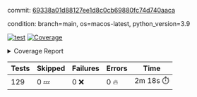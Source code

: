 commit: [69338a01d88127ee1d8c0cb69880fc74d740aaca](https://github.com/rcmdnk/homebrew-file/tree/69338a01d88127ee1d8c0cb69880fc74d740aaca)

condition: branch=main, os=macos-latest, python_version=3.9

[![test](https://github.com/rcmdnk/homebrew-file/actions/workflows/test.yml/badge.svg)](https://github.com/rcmdnk/homebrew-file/actions/runs/17056607978)
<a href="https://github.com/rcmdnk/homebrew-file/blob/69338a01d88127ee1d8c0cb69880fc74d740aaca/README.md"><img alt="Coverage" src="https://img.shields.io/badge/Coverage-61%25-yellow.svg" /></a><details><summary>Coverage Report </summary><table><tr><th>File</th><th>Stmts</th><th>Miss</th><th>Cover</th><th>Missing</th></tr><tbody><tr><td colspan="5"><b>bin</b></td></tr><tr><td>&nbsp; &nbsp;<a href="https://github.com/rcmdnk/homebrew-file/blob/69338a01d88127ee1d8c0cb69880fc74d740aaca/bin/brew-file">brew-file</a></td><td>2222</td><td>857</td><td>61%</td><td><a href="https://github.com/rcmdnk/homebrew-file/blob/69338a01d88127ee1d8c0cb69880fc74d740aaca/bin/brew-file#L56-L62">56&ndash;62</a>, <a href="https://github.com/rcmdnk/homebrew-file/blob/69338a01d88127ee1d8c0cb69880fc74d740aaca/bin/brew-file#L149">149</a>, <a href="https://github.com/rcmdnk/homebrew-file/blob/69338a01d88127ee1d8c0cb69880fc74d740aaca/bin/brew-file#L161">161</a>, <a href="https://github.com/rcmdnk/homebrew-file/blob/69338a01d88127ee1d8c0cb69880fc74d740aaca/bin/brew-file#L164">164</a>, <a href="https://github.com/rcmdnk/homebrew-file/blob/69338a01d88127ee1d8c0cb69880fc74d740aaca/bin/brew-file#L213">213</a>, <a href="https://github.com/rcmdnk/homebrew-file/blob/69338a01d88127ee1d8c0cb69880fc74d740aaca/bin/brew-file#L307">307</a>, <a href="https://github.com/rcmdnk/homebrew-file/blob/69338a01d88127ee1d8c0cb69880fc74d740aaca/bin/brew-file#L310">310</a>, <a href="https://github.com/rcmdnk/homebrew-file/blob/69338a01d88127ee1d8c0cb69880fc74d740aaca/bin/brew-file#L378-L380">378&ndash;380</a>, <a href="https://github.com/rcmdnk/homebrew-file/blob/69338a01d88127ee1d8c0cb69880fc74d740aaca/bin/brew-file#L389-L390">389&ndash;390</a>, <a href="https://github.com/rcmdnk/homebrew-file/blob/69338a01d88127ee1d8c0cb69880fc74d740aaca/bin/brew-file#L484">484</a>, <a href="https://github.com/rcmdnk/homebrew-file/blob/69338a01d88127ee1d8c0cb69880fc74d740aaca/bin/brew-file#L490-L493">490&ndash;493</a>, <a href="https://github.com/rcmdnk/homebrew-file/blob/69338a01d88127ee1d8c0cb69880fc74d740aaca/bin/brew-file#L531-L555">531&ndash;555</a>, <a href="https://github.com/rcmdnk/homebrew-file/blob/69338a01d88127ee1d8c0cb69880fc74d740aaca/bin/brew-file#L559-L567">559&ndash;567</a>, <a href="https://github.com/rcmdnk/homebrew-file/blob/69338a01d88127ee1d8c0cb69880fc74d740aaca/bin/brew-file#L699">699</a>, <a href="https://github.com/rcmdnk/homebrew-file/blob/69338a01d88127ee1d8c0cb69880fc74d740aaca/bin/brew-file#L821-L825">821&ndash;825</a>, <a href="https://github.com/rcmdnk/homebrew-file/blob/69338a01d88127ee1d8c0cb69880fc74d740aaca/bin/brew-file#L838-L843">838&ndash;843</a>, <a href="https://github.com/rcmdnk/homebrew-file/blob/69338a01d88127ee1d8c0cb69880fc74d740aaca/bin/brew-file#L854">854</a>, <a href="https://github.com/rcmdnk/homebrew-file/blob/69338a01d88127ee1d8c0cb69880fc74d740aaca/bin/brew-file#L871">871</a>, <a href="https://github.com/rcmdnk/homebrew-file/blob/69338a01d88127ee1d8c0cb69880fc74d740aaca/bin/brew-file#L875-L883">875&ndash;883</a>, <a href="https://github.com/rcmdnk/homebrew-file/blob/69338a01d88127ee1d8c0cb69880fc74d740aaca/bin/brew-file#L892-L895">892&ndash;895</a>, <a href="https://github.com/rcmdnk/homebrew-file/blob/69338a01d88127ee1d8c0cb69880fc74d740aaca/bin/brew-file#L897-L900">897&ndash;900</a>, <a href="https://github.com/rcmdnk/homebrew-file/blob/69338a01d88127ee1d8c0cb69880fc74d740aaca/bin/brew-file#L902-L905">902&ndash;905</a>, <a href="https://github.com/rcmdnk/homebrew-file/blob/69338a01d88127ee1d8c0cb69880fc74d740aaca/bin/brew-file#L907-L910">907&ndash;910</a>, <a href="https://github.com/rcmdnk/homebrew-file/blob/69338a01d88127ee1d8c0cb69880fc74d740aaca/bin/brew-file#L921-L939">921&ndash;939</a>, <a href="https://github.com/rcmdnk/homebrew-file/blob/69338a01d88127ee1d8c0cb69880fc74d740aaca/bin/brew-file#L991-L1002">991&ndash;1002</a>, <a href="https://github.com/rcmdnk/homebrew-file/blob/69338a01d88127ee1d8c0cb69880fc74d740aaca/bin/brew-file#L1005-L1033">1005&ndash;1033</a>, <a href="https://github.com/rcmdnk/homebrew-file/blob/69338a01d88127ee1d8c0cb69880fc74d740aaca/bin/brew-file#L1049-L1064">1049&ndash;1064</a>, <a href="https://github.com/rcmdnk/homebrew-file/blob/69338a01d88127ee1d8c0cb69880fc74d740aaca/bin/brew-file#L1106">1106</a>, <a href="https://github.com/rcmdnk/homebrew-file/blob/69338a01d88127ee1d8c0cb69880fc74d740aaca/bin/brew-file#L1122-L1127">1122&ndash;1127</a>, <a href="https://github.com/rcmdnk/homebrew-file/blob/69338a01d88127ee1d8c0cb69880fc74d740aaca/bin/brew-file#L1131-L1133">1131&ndash;1133</a>, <a href="https://github.com/rcmdnk/homebrew-file/blob/69338a01d88127ee1d8c0cb69880fc74d740aaca/bin/brew-file#L1137-L1140">1137&ndash;1140</a>, <a href="https://github.com/rcmdnk/homebrew-file/blob/69338a01d88127ee1d8c0cb69880fc74d740aaca/bin/brew-file#L1144-L1146">1144&ndash;1146</a>, <a href="https://github.com/rcmdnk/homebrew-file/blob/69338a01d88127ee1d8c0cb69880fc74d740aaca/bin/brew-file#L1150-L1152">1150&ndash;1152</a>, <a href="https://github.com/rcmdnk/homebrew-file/blob/69338a01d88127ee1d8c0cb69880fc74d740aaca/bin/brew-file#L1156-L1158">1156&ndash;1158</a>, <a href="https://github.com/rcmdnk/homebrew-file/blob/69338a01d88127ee1d8c0cb69880fc74d740aaca/bin/brew-file#L1162-L1164">1162&ndash;1164</a>, <a href="https://github.com/rcmdnk/homebrew-file/blob/69338a01d88127ee1d8c0cb69880fc74d740aaca/bin/brew-file#L1168-L1170">1168&ndash;1170</a>, <a href="https://github.com/rcmdnk/homebrew-file/blob/69338a01d88127ee1d8c0cb69880fc74d740aaca/bin/brew-file#L1174-L1176">1174&ndash;1176</a>, <a href="https://github.com/rcmdnk/homebrew-file/blob/69338a01d88127ee1d8c0cb69880fc74d740aaca/bin/brew-file#L1180-L1183">1180&ndash;1183</a>, <a href="https://github.com/rcmdnk/homebrew-file/blob/69338a01d88127ee1d8c0cb69880fc74d740aaca/bin/brew-file#L1187-L1189">1187&ndash;1189</a>, <a href="https://github.com/rcmdnk/homebrew-file/blob/69338a01d88127ee1d8c0cb69880fc74d740aaca/bin/brew-file#L1207">1207</a>, <a href="https://github.com/rcmdnk/homebrew-file/blob/69338a01d88127ee1d8c0cb69880fc74d740aaca/bin/brew-file#L1257-L1259">1257&ndash;1259</a>, <a href="https://github.com/rcmdnk/homebrew-file/blob/69338a01d88127ee1d8c0cb69880fc74d740aaca/bin/brew-file#L1262">1262</a>, <a href="https://github.com/rcmdnk/homebrew-file/blob/69338a01d88127ee1d8c0cb69880fc74d740aaca/bin/brew-file#L1268">1268</a>, <a href="https://github.com/rcmdnk/homebrew-file/blob/69338a01d88127ee1d8c0cb69880fc74d740aaca/bin/brew-file#L1290-L1293">1290&ndash;1293</a>, <a href="https://github.com/rcmdnk/homebrew-file/blob/69338a01d88127ee1d8c0cb69880fc74d740aaca/bin/brew-file#L1375">1375</a>, <a href="https://github.com/rcmdnk/homebrew-file/blob/69338a01d88127ee1d8c0cb69880fc74d740aaca/bin/brew-file#L1413">1413</a>, <a href="https://github.com/rcmdnk/homebrew-file/blob/69338a01d88127ee1d8c0cb69880fc74d740aaca/bin/brew-file#L1450">1450</a>, <a href="https://github.com/rcmdnk/homebrew-file/blob/69338a01d88127ee1d8c0cb69880fc74d740aaca/bin/brew-file#L1453">1453</a>, <a href="https://github.com/rcmdnk/homebrew-file/blob/69338a01d88127ee1d8c0cb69880fc74d740aaca/bin/brew-file#L1465">1465</a>, <a href="https://github.com/rcmdnk/homebrew-file/blob/69338a01d88127ee1d8c0cb69880fc74d740aaca/bin/brew-file#L1467">1467</a>, <a href="https://github.com/rcmdnk/homebrew-file/blob/69338a01d88127ee1d8c0cb69880fc74d740aaca/bin/brew-file#L1502-L1503">1502&ndash;1503</a>, <a href="https://github.com/rcmdnk/homebrew-file/blob/69338a01d88127ee1d8c0cb69880fc74d740aaca/bin/brew-file#L1515-L1518">1515&ndash;1518</a>, <a href="https://github.com/rcmdnk/homebrew-file/blob/69338a01d88127ee1d8c0cb69880fc74d740aaca/bin/brew-file#L1548-L1579">1548&ndash;1579</a>, <a href="https://github.com/rcmdnk/homebrew-file/blob/69338a01d88127ee1d8c0cb69880fc74d740aaca/bin/brew-file#L1586">1586</a>, <a href="https://github.com/rcmdnk/homebrew-file/blob/69338a01d88127ee1d8c0cb69880fc74d740aaca/bin/brew-file#L1588">1588</a>, <a href="https://github.com/rcmdnk/homebrew-file/blob/69338a01d88127ee1d8c0cb69880fc74d740aaca/bin/brew-file#L1597-L1598">1597&ndash;1598</a>, <a href="https://github.com/rcmdnk/homebrew-file/blob/69338a01d88127ee1d8c0cb69880fc74d740aaca/bin/brew-file#L1603">1603</a>, <a href="https://github.com/rcmdnk/homebrew-file/blob/69338a01d88127ee1d8c0cb69880fc74d740aaca/bin/brew-file#L1609">1609</a>, <a href="https://github.com/rcmdnk/homebrew-file/blob/69338a01d88127ee1d8c0cb69880fc74d740aaca/bin/brew-file#L1613-L1624">1613&ndash;1624</a>, <a href="https://github.com/rcmdnk/homebrew-file/blob/69338a01d88127ee1d8c0cb69880fc74d740aaca/bin/brew-file#L1627-L1632">1627&ndash;1632</a>, <a href="https://github.com/rcmdnk/homebrew-file/blob/69338a01d88127ee1d8c0cb69880fc74d740aaca/bin/brew-file#L1643-L1663">1643&ndash;1663</a>, <a href="https://github.com/rcmdnk/homebrew-file/blob/69338a01d88127ee1d8c0cb69880fc74d740aaca/bin/brew-file#L1691">1691</a>, <a href="https://github.com/rcmdnk/homebrew-file/blob/69338a01d88127ee1d8c0cb69880fc74d740aaca/bin/brew-file#L1730-L1737">1730&ndash;1737</a>, <a href="https://github.com/rcmdnk/homebrew-file/blob/69338a01d88127ee1d8c0cb69880fc74d740aaca/bin/brew-file#L1744-L1752">1744&ndash;1752</a>, <a href="https://github.com/rcmdnk/homebrew-file/blob/69338a01d88127ee1d8c0cb69880fc74d740aaca/bin/brew-file#L1768">1768</a>, <a href="https://github.com/rcmdnk/homebrew-file/blob/69338a01d88127ee1d8c0cb69880fc74d740aaca/bin/brew-file#L1778">1778</a>, <a href="https://github.com/rcmdnk/homebrew-file/blob/69338a01d88127ee1d8c0cb69880fc74d740aaca/bin/brew-file#L1784">1784</a>, <a href="https://github.com/rcmdnk/homebrew-file/blob/69338a01d88127ee1d8c0cb69880fc74d740aaca/bin/brew-file#L1794">1794</a>, <a href="https://github.com/rcmdnk/homebrew-file/blob/69338a01d88127ee1d8c0cb69880fc74d740aaca/bin/brew-file#L1803-L1804">1803&ndash;1804</a>, <a href="https://github.com/rcmdnk/homebrew-file/blob/69338a01d88127ee1d8c0cb69880fc74d740aaca/bin/brew-file#L1808">1808</a>, <a href="https://github.com/rcmdnk/homebrew-file/blob/69338a01d88127ee1d8c0cb69880fc74d740aaca/bin/brew-file#L1814">1814</a>, <a href="https://github.com/rcmdnk/homebrew-file/blob/69338a01d88127ee1d8c0cb69880fc74d740aaca/bin/brew-file#L1820-L1824">1820&ndash;1824</a>, <a href="https://github.com/rcmdnk/homebrew-file/blob/69338a01d88127ee1d8c0cb69880fc74d740aaca/bin/brew-file#L1840-L1847">1840&ndash;1847</a>, <a href="https://github.com/rcmdnk/homebrew-file/blob/69338a01d88127ee1d8c0cb69880fc74d740aaca/bin/brew-file#L1854-L1858">1854&ndash;1858</a>, <a href="https://github.com/rcmdnk/homebrew-file/blob/69338a01d88127ee1d8c0cb69880fc74d740aaca/bin/brew-file#L1862">1862</a>, <a href="https://github.com/rcmdnk/homebrew-file/blob/69338a01d88127ee1d8c0cb69880fc74d740aaca/bin/brew-file#L1875-L1876">1875&ndash;1876</a>, <a href="https://github.com/rcmdnk/homebrew-file/blob/69338a01d88127ee1d8c0cb69880fc74d740aaca/bin/brew-file#L1897-L2024">1897&ndash;2024</a>, <a href="https://github.com/rcmdnk/homebrew-file/blob/69338a01d88127ee1d8c0cb69880fc74d740aaca/bin/brew-file#L2027-L2036">2027&ndash;2036</a>, <a href="https://github.com/rcmdnk/homebrew-file/blob/69338a01d88127ee1d8c0cb69880fc74d740aaca/bin/brew-file#L2049">2049</a>, <a href="https://github.com/rcmdnk/homebrew-file/blob/69338a01d88127ee1d8c0cb69880fc74d740aaca/bin/brew-file#L2054">2054</a>, <a href="https://github.com/rcmdnk/homebrew-file/blob/69338a01d88127ee1d8c0cb69880fc74d740aaca/bin/brew-file#L2059-L2098">2059&ndash;2098</a>, <a href="https://github.com/rcmdnk/homebrew-file/blob/69338a01d88127ee1d8c0cb69880fc74d740aaca/bin/brew-file#L2108-L2135">2108&ndash;2135</a>, <a href="https://github.com/rcmdnk/homebrew-file/blob/69338a01d88127ee1d8c0cb69880fc74d740aaca/bin/brew-file#L2139-L2205">2139&ndash;2205</a>, <a href="https://github.com/rcmdnk/homebrew-file/blob/69338a01d88127ee1d8c0cb69880fc74d740aaca/bin/brew-file#L2212-L2215">2212&ndash;2215</a>, <a href="https://github.com/rcmdnk/homebrew-file/blob/69338a01d88127ee1d8c0cb69880fc74d740aaca/bin/brew-file#L2224-L2227">2224&ndash;2227</a>, <a href="https://github.com/rcmdnk/homebrew-file/blob/69338a01d88127ee1d8c0cb69880fc74d740aaca/bin/brew-file#L2236-L2239">2236&ndash;2239</a>, <a href="https://github.com/rcmdnk/homebrew-file/blob/69338a01d88127ee1d8c0cb69880fc74d740aaca/bin/brew-file#L2248-L2251">2248&ndash;2251</a>, <a href="https://github.com/rcmdnk/homebrew-file/blob/69338a01d88127ee1d8c0cb69880fc74d740aaca/bin/brew-file#L2260-L2281">2260&ndash;2281</a>, <a href="https://github.com/rcmdnk/homebrew-file/blob/69338a01d88127ee1d8c0cb69880fc74d740aaca/bin/brew-file#L2291-L2309">2291&ndash;2309</a>, <a href="https://github.com/rcmdnk/homebrew-file/blob/69338a01d88127ee1d8c0cb69880fc74d740aaca/bin/brew-file#L2318-L2328">2318&ndash;2328</a>, <a href="https://github.com/rcmdnk/homebrew-file/blob/69338a01d88127ee1d8c0cb69880fc74d740aaca/bin/brew-file#L2331-L2346">2331&ndash;2346</a>, <a href="https://github.com/rcmdnk/homebrew-file/blob/69338a01d88127ee1d8c0cb69880fc74d740aaca/bin/brew-file#L2349-L2361">2349&ndash;2361</a>, <a href="https://github.com/rcmdnk/homebrew-file/blob/69338a01d88127ee1d8c0cb69880fc74d740aaca/bin/brew-file#L2364-L2376">2364&ndash;2376</a>, <a href="https://github.com/rcmdnk/homebrew-file/blob/69338a01d88127ee1d8c0cb69880fc74d740aaca/bin/brew-file#L2383">2383</a>, <a href="https://github.com/rcmdnk/homebrew-file/blob/69338a01d88127ee1d8c0cb69880fc74d740aaca/bin/brew-file#L2387-L2394">2387&ndash;2394</a>, <a href="https://github.com/rcmdnk/homebrew-file/blob/69338a01d88127ee1d8c0cb69880fc74d740aaca/bin/brew-file#L2401-L2402">2401&ndash;2402</a>, <a href="https://github.com/rcmdnk/homebrew-file/blob/69338a01d88127ee1d8c0cb69880fc74d740aaca/bin/brew-file#L2431">2431</a>, <a href="https://github.com/rcmdnk/homebrew-file/blob/69338a01d88127ee1d8c0cb69880fc74d740aaca/bin/brew-file#L2437">2437</a>, <a href="https://github.com/rcmdnk/homebrew-file/blob/69338a01d88127ee1d8c0cb69880fc74d740aaca/bin/brew-file#L2445-L2449">2445&ndash;2449</a>, <a href="https://github.com/rcmdnk/homebrew-file/blob/69338a01d88127ee1d8c0cb69880fc74d740aaca/bin/brew-file#L2460-L2463">2460&ndash;2463</a>, <a href="https://github.com/rcmdnk/homebrew-file/blob/69338a01d88127ee1d8c0cb69880fc74d740aaca/bin/brew-file#L2470">2470</a>, <a href="https://github.com/rcmdnk/homebrew-file/blob/69338a01d88127ee1d8c0cb69880fc74d740aaca/bin/brew-file#L2477">2477</a>, <a href="https://github.com/rcmdnk/homebrew-file/blob/69338a01d88127ee1d8c0cb69880fc74d740aaca/bin/brew-file#L2481">2481</a>, <a href="https://github.com/rcmdnk/homebrew-file/blob/69338a01d88127ee1d8c0cb69880fc74d740aaca/bin/brew-file#L2484">2484</a>, <a href="https://github.com/rcmdnk/homebrew-file/blob/69338a01d88127ee1d8c0cb69880fc74d740aaca/bin/brew-file#L2506-L2539">2506&ndash;2539</a>, <a href="https://github.com/rcmdnk/homebrew-file/blob/69338a01d88127ee1d8c0cb69880fc74d740aaca/bin/brew-file#L2560">2560</a>, <a href="https://github.com/rcmdnk/homebrew-file/blob/69338a01d88127ee1d8c0cb69880fc74d740aaca/bin/brew-file#L2577-L2578">2577&ndash;2578</a>, <a href="https://github.com/rcmdnk/homebrew-file/blob/69338a01d88127ee1d8c0cb69880fc74d740aaca/bin/brew-file#L2582">2582</a>, <a href="https://github.com/rcmdnk/homebrew-file/blob/69338a01d88127ee1d8c0cb69880fc74d740aaca/bin/brew-file#L2587-L2588">2587&ndash;2588</a>, <a href="https://github.com/rcmdnk/homebrew-file/blob/69338a01d88127ee1d8c0cb69880fc74d740aaca/bin/brew-file#L2594-L2614">2594&ndash;2614</a>, <a href="https://github.com/rcmdnk/homebrew-file/blob/69338a01d88127ee1d8c0cb69880fc74d740aaca/bin/brew-file#L2618-L2628">2618&ndash;2628</a>, <a href="https://github.com/rcmdnk/homebrew-file/blob/69338a01d88127ee1d8c0cb69880fc74d740aaca/bin/brew-file#L2631">2631</a>, <a href="https://github.com/rcmdnk/homebrew-file/blob/69338a01d88127ee1d8c0cb69880fc74d740aaca/bin/brew-file#L2647">2647</a>, <a href="https://github.com/rcmdnk/homebrew-file/blob/69338a01d88127ee1d8c0cb69880fc74d740aaca/bin/brew-file#L2651-L2657">2651&ndash;2657</a>, <a href="https://github.com/rcmdnk/homebrew-file/blob/69338a01d88127ee1d8c0cb69880fc74d740aaca/bin/brew-file#L2659">2659</a>, <a href="https://github.com/rcmdnk/homebrew-file/blob/69338a01d88127ee1d8c0cb69880fc74d740aaca/bin/brew-file#L2665">2665</a>, <a href="https://github.com/rcmdnk/homebrew-file/blob/69338a01d88127ee1d8c0cb69880fc74d740aaca/bin/brew-file#L2694-L2706">2694&ndash;2706</a>, <a href="https://github.com/rcmdnk/homebrew-file/blob/69338a01d88127ee1d8c0cb69880fc74d740aaca/bin/brew-file#L2722-L2723">2722&ndash;2723</a>, <a href="https://github.com/rcmdnk/homebrew-file/blob/69338a01d88127ee1d8c0cb69880fc74d740aaca/bin/brew-file#L2725">2725</a>, <a href="https://github.com/rcmdnk/homebrew-file/blob/69338a01d88127ee1d8c0cb69880fc74d740aaca/bin/brew-file#L2735">2735</a>, <a href="https://github.com/rcmdnk/homebrew-file/blob/69338a01d88127ee1d8c0cb69880fc74d740aaca/bin/brew-file#L2750-L3018">2750&ndash;3018</a>, <a href="https://github.com/rcmdnk/homebrew-file/blob/69338a01d88127ee1d8c0cb69880fc74d740aaca/bin/brew-file#L3038-L3040">3038&ndash;3040</a>, <a href="https://github.com/rcmdnk/homebrew-file/blob/69338a01d88127ee1d8c0cb69880fc74d740aaca/bin/brew-file#L3049-L3059">3049&ndash;3059</a>, <a href="https://github.com/rcmdnk/homebrew-file/blob/69338a01d88127ee1d8c0cb69880fc74d740aaca/bin/brew-file#L3071-L3077">3071&ndash;3077</a>, <a href="https://github.com/rcmdnk/homebrew-file/blob/69338a01d88127ee1d8c0cb69880fc74d740aaca/bin/brew-file#L3089-L3103">3089&ndash;3103</a>, <a href="https://github.com/rcmdnk/homebrew-file/blob/69338a01d88127ee1d8c0cb69880fc74d740aaca/bin/brew-file#L3109-L3146">3109&ndash;3146</a>, <a href="https://github.com/rcmdnk/homebrew-file/blob/69338a01d88127ee1d8c0cb69880fc74d740aaca/bin/brew-file#L3154-L3178">3154&ndash;3178</a>, <a href="https://github.com/rcmdnk/homebrew-file/blob/69338a01d88127ee1d8c0cb69880fc74d740aaca/bin/brew-file#L3182-L3195">3182&ndash;3195</a>, <a href="https://github.com/rcmdnk/homebrew-file/blob/69338a01d88127ee1d8c0cb69880fc74d740aaca/bin/brew-file#L3199-L3212">3199&ndash;3212</a>, <a href="https://github.com/rcmdnk/homebrew-file/blob/69338a01d88127ee1d8c0cb69880fc74d740aaca/bin/brew-file#L3216-L3229">3216&ndash;3229</a>, <a href="https://github.com/rcmdnk/homebrew-file/blob/69338a01d88127ee1d8c0cb69880fc74d740aaca/bin/brew-file#L3233">3233</a>, <a href="https://github.com/rcmdnk/homebrew-file/blob/69338a01d88127ee1d8c0cb69880fc74d740aaca/bin/brew-file#L3263-L3264">3263&ndash;3264</a>, <a href="https://github.com/rcmdnk/homebrew-file/blob/69338a01d88127ee1d8c0cb69880fc74d740aaca/bin/brew-file#L3355">3355</a>, <a href="https://github.com/rcmdnk/homebrew-file/blob/69338a01d88127ee1d8c0cb69880fc74d740aaca/bin/brew-file#L3357">3357</a>, <a href="https://github.com/rcmdnk/homebrew-file/blob/69338a01d88127ee1d8c0cb69880fc74d740aaca/bin/brew-file#L3362-L3373">3362&ndash;3373</a>, <a href="https://github.com/rcmdnk/homebrew-file/blob/69338a01d88127ee1d8c0cb69880fc74d740aaca/bin/brew-file#L3389">3389</a>, <a href="https://github.com/rcmdnk/homebrew-file/blob/69338a01d88127ee1d8c0cb69880fc74d740aaca/bin/brew-file#L3407-L3424">3407&ndash;3424</a>, <a href="https://github.com/rcmdnk/homebrew-file/blob/69338a01d88127ee1d8c0cb69880fc74d740aaca/bin/brew-file#L3447">3447</a>, <a href="https://github.com/rcmdnk/homebrew-file/blob/69338a01d88127ee1d8c0cb69880fc74d740aaca/bin/brew-file#L3453">3453</a>, <a href="https://github.com/rcmdnk/homebrew-file/blob/69338a01d88127ee1d8c0cb69880fc74d740aaca/bin/brew-file#L3457-L3468">3457&ndash;3468</a>, <a href="https://github.com/rcmdnk/homebrew-file/blob/69338a01d88127ee1d8c0cb69880fc74d740aaca/bin/brew-file#L3477">3477</a>, <a href="https://github.com/rcmdnk/homebrew-file/blob/69338a01d88127ee1d8c0cb69880fc74d740aaca/bin/brew-file#L3489">3489</a>, <a href="https://github.com/rcmdnk/homebrew-file/blob/69338a01d88127ee1d8c0cb69880fc74d740aaca/bin/brew-file#L3491-L3495">3491&ndash;3495</a>, <a href="https://github.com/rcmdnk/homebrew-file/blob/69338a01d88127ee1d8c0cb69880fc74d740aaca/bin/brew-file#L3499-L3502">3499&ndash;3502</a>, <a href="https://github.com/rcmdnk/homebrew-file/blob/69338a01d88127ee1d8c0cb69880fc74d740aaca/bin/brew-file#L3505-L3508">3505&ndash;3508</a>, <a href="https://github.com/rcmdnk/homebrew-file/blob/69338a01d88127ee1d8c0cb69880fc74d740aaca/bin/brew-file#L3511-L3519">3511&ndash;3519</a>, <a href="https://github.com/rcmdnk/homebrew-file/blob/69338a01d88127ee1d8c0cb69880fc74d740aaca/bin/brew-file#L3548-L3555">3548&ndash;3555</a>, <a href="https://github.com/rcmdnk/homebrew-file/blob/69338a01d88127ee1d8c0cb69880fc74d740aaca/bin/brew-file#L3566-L3573">3566&ndash;3573</a>, <a href="https://github.com/rcmdnk/homebrew-file/blob/69338a01d88127ee1d8c0cb69880fc74d740aaca/bin/brew-file#L3654-L3656">3654&ndash;3656</a>, <a href="https://github.com/rcmdnk/homebrew-file/blob/69338a01d88127ee1d8c0cb69880fc74d740aaca/bin/brew-file#L3679">3679</a>, <a href="https://github.com/rcmdnk/homebrew-file/blob/69338a01d88127ee1d8c0cb69880fc74d740aaca/bin/brew-file#L3685">3685</a>, <a href="https://github.com/rcmdnk/homebrew-file/blob/69338a01d88127ee1d8c0cb69880fc74d740aaca/bin/brew-file#L4248-L4249">4248&ndash;4249</a>, <a href="https://github.com/rcmdnk/homebrew-file/blob/69338a01d88127ee1d8c0cb69880fc74d740aaca/bin/brew-file#L4252">4252</a>, <a href="https://github.com/rcmdnk/homebrew-file/blob/69338a01d88127ee1d8c0cb69880fc74d740aaca/bin/brew-file#L4256">4256</a>, <a href="https://github.com/rcmdnk/homebrew-file/blob/69338a01d88127ee1d8c0cb69880fc74d740aaca/bin/brew-file#L4264">4264</a>, <a href="https://github.com/rcmdnk/homebrew-file/blob/69338a01d88127ee1d8c0cb69880fc74d740aaca/bin/brew-file#L4269-L4271">4269&ndash;4271</a>, <a href="https://github.com/rcmdnk/homebrew-file/blob/69338a01d88127ee1d8c0cb69880fc74d740aaca/bin/brew-file#L4273-L4275">4273&ndash;4275</a>, <a href="https://github.com/rcmdnk/homebrew-file/blob/69338a01d88127ee1d8c0cb69880fc74d740aaca/bin/brew-file#L4280-L4281">4280&ndash;4281</a>, <a href="https://github.com/rcmdnk/homebrew-file/blob/69338a01d88127ee1d8c0cb69880fc74d740aaca/bin/brew-file#L4283-L4285">4283&ndash;4285</a>, <a href="https://github.com/rcmdnk/homebrew-file/blob/69338a01d88127ee1d8c0cb69880fc74d740aaca/bin/brew-file#L4287-L4288">4287&ndash;4288</a>, <a href="https://github.com/rcmdnk/homebrew-file/blob/69338a01d88127ee1d8c0cb69880fc74d740aaca/bin/brew-file#L4290-L4364">4290&ndash;4364</a>, <a href="https://github.com/rcmdnk/homebrew-file/blob/69338a01d88127ee1d8c0cb69880fc74d740aaca/bin/brew-file#L4370-L4380">4370&ndash;4380</a></td></tr><tr><td><b>TOTAL</b></td><td><b>2222</b></td><td><b>857</b></td><td><b>61%</b></td><td>&nbsp;</td></tr></tbody></table></details>

| Tests | Skipped | Failures | Errors | Time |
| ----- | ------- | -------- | -------- | ------------------ |
| 129 | 0 :zzz: | 0 :x: | 0 :fire: | 2m 18s :stopwatch: |

